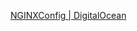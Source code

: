 [NGINXConfig | DigitalOcean](https://www.digitalocean.com/community/tools/nginx?global.app.lang=zhCN)